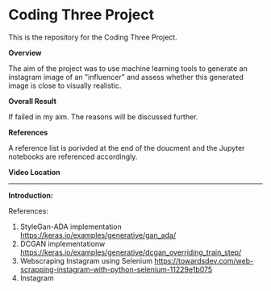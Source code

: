# Coding Three Project

This is the repository for the Coding Three Project.

**Overview**

The aim of the project was to use machine learning tools to generate an instagram image of an "influencer" and assess whether this generated image is 
close to visually realistic.

**Overall Result**

If failed in my aim. The reasons will be discussed further.

**References**

A reference list is porivded at the end of the doucment and the Jupyter notebooks are referenced accordingly.

**Video Location**

-----------------------------------------------------------------------------------------------------

**Introduction:** 





References:

1. StyleGan-ADA implementation https://keras.io/examples/generative/gan_ada/
2. DCGAN implementationw https://keras.io/examples/generative/dcgan_overriding_train_step/
3. Webscraping Instagram using Selenium https://towardsdev.com/web-scrapping-instagram-with-python-selenium-11229e1b075
4. Instagram
